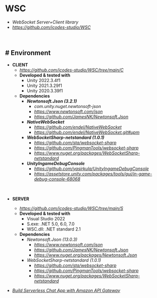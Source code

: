 # WSC

- *WebSocket Server+Client library*
- *https://github.com/icodes-studio/WSC*


　

## # Environment

- **CLIENT**
    - *https://github.com/icodes-studio/WSC/tree/main/C*
    - **Developed & tested with**
        - Unity 2022.3.4f1
        - Unity 2021.3.29f1
        - Unity 2020.3.39f1
    - **Dependencies**
        - ***Newtonsoft.Json (3.2.1)***
            - *com.unity.nuget.newtonsoft-json*
            - *https://www.newtonsoft.com/json*
            - *https://github.com/JamesNK/Newtonsoft.Json*
        - ***NativeWebSocket***
            - *https://github.com/endel/NativeWebSocket*
            - *https://github.com/endel/NativeWebSocket.git#upm*
        - ***WebSocketSharp-netstandard (1.0.1)***
            - *https://github.com/sta/websocket-sharp*
            - *https://github.com/PingmanTools/websocket-sharp*
            - *https://www.nuget.org/packages/WebSocketSharp-netstandard*
        - ***UnityIngameDebugConsole***
            - *https://github.com/yasirkula/UnityIngameDebugConsole*
            - *https://assetstore.unity.com/packages/tools/gui/in-game-debug-console-68068*


　

- **SERVER**
    - *https://github.com/icodes-studio/WSC/tree/main/S*
    - **Developed & tested with**
        - Visual Studio 2022
        - S.exe: .NET 5.0, 6.0, 7.0
        - WSC.dll: .NET standard 2.1
    - **Dependencies**
        - *Newtonsoft.Json (13.0.3)*
            - *https://www.newtonsoft.com/json*
            - *https://github.com/JamesNK/Newtonsoft.Json*
            - *https://www.nuget.org/packages/Newtonsoft.Json*
        - *WebSocketSharp-netstandard (1.0.1)*
            - *https://github.com/sta/websocket-sharp*
            - *https://github.com/PingmanTools/websocket-sharp*
            - *https://www.nuget.org/packages/WebSocketSharp-netstandard*












- [*Build Serverless Chat App with Amazon API Gateway*](https://github.com/icodes-studio/WSC/blob/main/A/README.md)